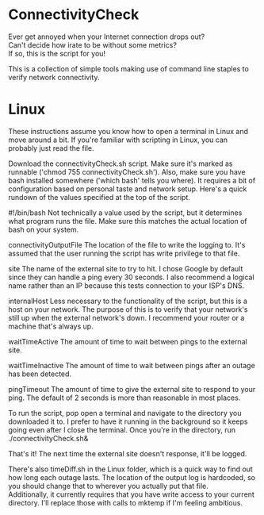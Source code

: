ConnectivityCheck
=================

Ever get annoyed when your Internet connection drops out?  
Can't decide how irate to be without some metrics?  
If so, this is the script for you!

This is a collection of simple tools making use of command line staples to verify network connectivity.


Linux
=================

These instructions assume you know how to open a terminal in Linux and move around a bit.  If you're familiar with scripting in Linux, you can probably just read the file.

Download the connectivityCheck.sh script.  Make sure it's marked as runnable ('chmod 755 connectivityCheck.sh').  Also, make sure you have bash installed somewhere ('which bash' tells you where).
It requires a bit of configuration based on personal taste and network setup.  Here's a quick rundown of the values specified at the top of the script.

#!/bin/bash
Not technically a value used by the script, but it determines what program runs the file.  Make sure this matches the actual location of bash on your system.

connectivityOutputFile
The location of the file to write the logging to.  It's assumed that the user running the script has write privilege to that file.

site
The name of the external site to try to hit.  I chose Google by default since they can handle a ping every 30 seconds.  I also recommend a logical name rather than an IP because this tests connection to your ISP's DNS.

internalHost
Less necessary to the functionality of the script, but this is a host on your network.  The purpose of this is to verify that your network's still up when the external network's down.  I recommend your router or a machine that's always up.

waitTimeActive
The amount of time to wait between pings to the external site.

waitTimeInactive
The amount of time to wait between pings after an outage has been detected.

pingTimeout
The amount of time to give the external site to respond to your ping.  The default of 2 seconds is more than reasonable in most places.


To run the script, pop open a terminal and navigate to the directory you downloaded it to.  I prefer to have it running in the background so it keeps going even after I close the terminal.
Once you're in the directory, run
./connectivityCheck.sh&

That's it!  The next time the external site doesn't response, it'll be logged.

There's also timeDiff.sh in the Linux folder, which is a quick way to find out how long each outage lasts.  The location of the output log is hardcoded, so you should change that to wherever you actually put that file.  
Additionally, it currently requires that you have write access to your current directory.  I'll replace those with calls to mktemp if I'm feeling ambitious.
